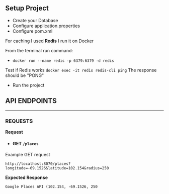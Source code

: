 ## Setup Project

* Create your Database
* Configure application.properties
* Configure pom.xml

For caching I used **Redis** I run it on Docker 

From the terminal run command:
* `docker run --name redis -p 6379:6379 -d redis`

Test if Redis works
`docker exec -it redis redis-cli ping`
The response should be "PONG"

* Run the project

## API ENDPOINTS
---
### REQUESTS
**Request**

* #### GET   `/places`

Example GET request

`http://localhost:8070/places?longitude=-69.1526&latitude=102.154&radius=250`

**Expected Response**

`Google Places API (102.154, -69.1526, 250`
